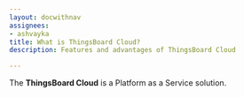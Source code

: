 ```yaml
---
layout: docwithnav
assignees:
- ashvayka
title: What is ThingsBoard Cloud?
description: Features and advantages of ThingsBoard Cloud

---
```


The **ThingsBoard Cloud** is a Platform as a Service solution. 
